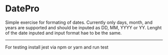 # DatePro
Simple exercise for formating of dates.
Currently only days, month, and years are supported and should be inputed as DD, MM, YYYY or YY.
Lenght of the date inputed and input format hae to be the same.

***

For testing install jest via npm or yarn and run test
